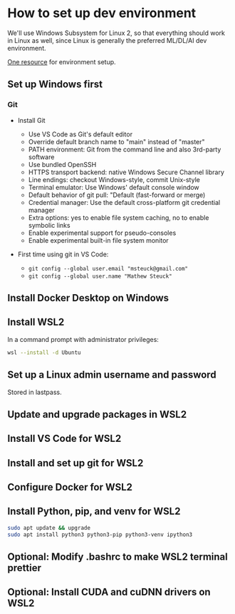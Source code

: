 # How to set up dev environment

We'll use Windows Subsystem for Linux 2, so that everything should work in Linux as well, since Linux is generally the preferred ML/DL/AI dev environment.

[One resource](https://towardsdatascience.com/how-to-create-perfect-machine-learning-development-environment-with-wsl2-on-windows-10-11-2c80f8ea1f31) for environment setup.

## Set up Windows first

### Git

- Install Git
  - Use VS Code as Git's default editor
  - Override default branch name to "main" instead of "master"
  - PATH environment: Git from the command line and also 3rd-party software
  - Use bundled OpenSSH
  - HTTPS transport backend: native Windows Secure Channel library
  - Line endings: checkout Windows-style, commit Unix-style
  - Terminal emulator: Use Windows' default console window
  - Default behavior of git pull: "Default (fast-forward or merge)
  - Credential manager: Use the default cross-platform git credential manager
  - Extra options: yes to enable file system caching, no to enable symbolic links
  - Enable experimental support for pseudo-consoles
  - Enable experimental built-in file system monitor

- First time using git in VS Code:
  - `git config --global user.email "msteuck@gmail.com"`
  - `git config --global user.name "Mathew Steuck"`

## Install Docker Desktop on Windows

## Install WSL2

In a command prompt with administrator privileges:

```bash
wsl --install -d Ubuntu
```

## Set up a Linux admin username and password

Stored in lastpass.

## Update and upgrade packages in WSL2

## Install VS Code for WSL2

## Install and set up git for WSL2

## Configure Docker for WSL2

## Install Python, pip, and venv for WSL2

```bash
sudo apt update && upgrade
sudo apt install python3 python3-pip python3-venv ipython3
```

## Optional: Modify .bashrc to make WSL2 terminal prettier

## Optional: Install CUDA and cuDNN drivers on WSL2
